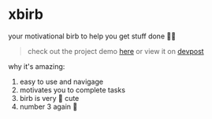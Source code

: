 # xbirb
your motivational birb to help you get stuff done 🐤✨

> check out the project demo [here](https://ehuang.dev/xbirb/)
> or view it on [devpost](https://devpost.com/software/xbirb)

why it's amazing:
1. easy to use and navigage
2. motivates you to complete tasks
3. birb is very 💖 cute
4. number 3 again 👀
